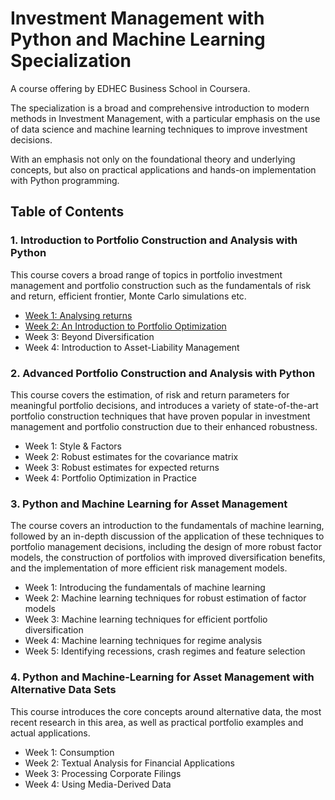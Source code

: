 # Investment Management with Python and Machine Learning Specialization

A course offering by EDHEC Business School in Coursera. 

The specialization is a broad and comprehensive introduction to modern methods in Investment Management, 
with a particular emphasis on the use of data science and machine learning techniques to improve investment decisions.

With an emphasis not only on the foundational theory and underlying concepts, but also on practical applications and hands-on implementation with Python programming.

## Table of Contents

### 1. Introduction to Portfolio Construction and Analysis with Python

This course covers a broad range of topics in portfolio investment management and portfolio construction such as the fundamentals of risk and return, efficient frontier, Monte Carlo simulations etc.

* [Week 1: Analysing returns](https://github.com/ojudz08/Investment-Management-with-Python-and-Machine-Learning/tree/main/1_Intro%20to%20Portfolio%20Construction%20and%20Analysis/Week%201)
* [Week 2: An Introduction to Portfolio Optimization](https://github.com/ojudz08/Investment-Management-with-Python-and-Machine-Learning/tree/main/1_Intro%20to%20Portfolio%20Construction%20and%20Analysis/Week%202)
* Week 3: Beyond Diversification
* Week 4: Introduction to Asset-Liability Management

### 2. Advanced Portfolio Construction and Analysis with Python

This course covers the estimation, of risk and return parameters for meaningful portfolio decisions, and introduces a variety of state-of-the-art portfolio construction techniques that have proven popular in investment management and portfolio construction due to their enhanced robustness.

* Week 1: Style & Factors
* Week 2: Robust estimates for the covariance matrix
* Week 3: Robust estimates for expected returns
* Week 4: Portfolio Optimization in Practice

### 3. Python and Machine Learning for Asset Management

The course covers an introduction to the fundamentals of machine learning, followed by an in-depth discussion of the application of these techniques to portfolio management decisions, including the design of more robust factor models, the construction of portfolios with improved diversification benefits, and the implementation of more efficient risk management models. 

* Week 1: Introducing the fundamentals of machine learning
* Week 2: Machine learning techniques for robust estimation of factor models
* Week 3: Machine learning techniques for efficient portfolio diversification
* Week 4: Machine learning techniques for regime analysis
* Week 5: Identifying recessions, crash regimes and feature selection

### 4. Python and Machine-Learning for Asset Management with Alternative Data Sets

This course introduces the core concepts around alternative data, the most recent research in this area, as well as practical portfolio examples and actual applications. 

* Week 1: Consumption
* Week 2: Textual Analysis for Financial Applications
* Week 3: Processing Corporate Filings
* Week 4: Using Media-Derived Data